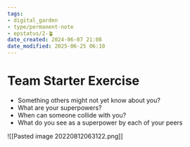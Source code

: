 ```yaml
---
tags: 
- digital_garden
- type/permanent-note
- epstatus/2-🪴
date_created: 2024-06-07 21:08
date_modified: 2025-06-25 06:10
---
```

# Team Starter Exercise

+ Something others might not yet know about you?
+ What are your superpowers?
+ When can someone collide with you?
+ What do you see as a superpower by each of your peers

![[Pasted image 20220812063122.png]]
